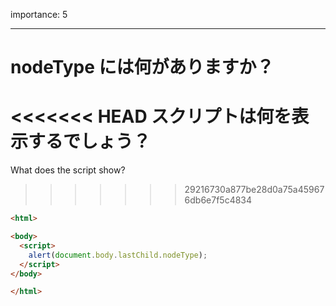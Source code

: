 importance: 5

---

# nodeType には何がありますか？

<<<<<<< HEAD
スクリプトは何を表示するでしょう？
=======
What does the script show?
>>>>>>> 29216730a877be28d0a75a459676db6e7f5c4834

```html
<html>

<body>
  <script>
    alert(document.body.lastChild.nodeType);
  </script>
</body>

</html>
```
